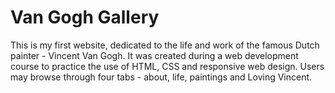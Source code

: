# Van Gogh Gallery
This is my first website, dedicated to the life and work of the famous Dutch painter - Vincent Van Gogh. It was created during a web development course to practice the use of HTML, CSS and responsive web design.
Users may browse through four tabs - about, life, paintings and Loving Vincent.

